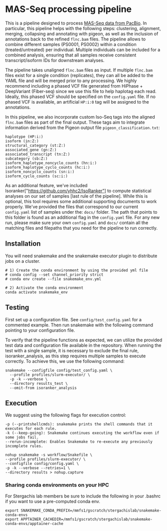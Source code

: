 # MAS-Seq processing pipeline

This is a pipeline designed to process [MAS-Seq data from PacBio](https://isoseq.how/). In particular, this pipeline helps with the following steps: clustering, alignment, merging, collapsing and annotating with pigeon, as well as the inclusion of annotations back to the refined `flnc.bam` files. The pipeline allows to combine different samples (PS0001, PS0002) within a condition (treated/untreated) per individual.
Multiple individuals can be included for a combined analysis, ensuring that all samples receive consistent transcript/isoform IDs for downstream analyses.

The pipeline takes unaligned `flnc.bam` files as input. If multiple `flnc.bam` files exist for a single condition (replicates), they can all be added to the YAML file and will be merged prior to any processing. We highly recommend including a phased VCF file generated from HiPhase + DeepVariant (Fiber-seq) since we use this file to help haplotag each read. Ideally, this phased VCF should be specified on the `config.yaml` file. If no phased VCF is available, an artificial `HP:i:0` tag will be assigned to the annotations.

In this pipeline, we also incorporate custom Iso-Seq tags into the aligned `flnc.bam` files as part of the final output. These tags aim to integrate information derived from the Pigeon output file `pigeon_classification.txt`:

```
haplotype (HP:i:)
isoform (in:Z:)
structural_category (st:Z:)
associated_gene (gn:Z:)
associated_transcript (tn:Z:)
subcategory (sb:Z:)
isoform_haplotype_noncyclo_counts (hn:i:)
isoform_haplotype_cyclo_counts (hc:i:)
isoform_noncyclo_counts (sn:i:)
isoform_cyclo_counts (sc:i:)
```

As an additional feature, we've included Isoranker["https://github.com/yhhc2/IsoRanker"] to compute statistical analyses on our set of samples [last rule of the pipeline]. While this is optional, this tool requires some additional supporting documents to work properly. We've provided the files that correspond to our current `config.yaml` list of samples under the: `docs/` folder. The path that points to this folder is found as an additional flag in the `config.yaml` file. 
For any new run, please make sure your own `config.yaml` and `docs/` contain all the matching files and filepaths that you need for the pipeline to run correctly. 

## Installation

You will need snakemake and the snakemake executor plugin to distribute jobs on a cluster.

```
# 1) Create the conda environment by using the provided yml file
# conda config --set channel_priority strict
# conda env create --file snakemake_env.yml

# 2) Activate the conda environment
conda activate snakemake_env

```

## Testing

First set up a configuration file. See `config/test_config.yaml` for a commented example.
Then run snakemake with the following command pointing to your configuration file.

To verify that the pipeline functions as expected, we can utilize the provided test data and configuration file available in the repository.
When running the test with a single sample, it is necessary to exclude the final rule, isoranker_analysis, as this step requires multiple samples to execute correctly. To achieve this, we use the following command:

```
snakemake --configfile config/test_config.yaml \
  --profile profiles/slurm-executor/ \
  -p -k --verbose \
  --directory results_test \
  --omit-from isoranker_analysis
```

## Execution

We suggest using the following flags for execution control:

```
-p (--printshellcmds): snakemake prints the shell commands that it executes for each rule.
-k (--keep-going): Snakemake continues executing the workflow even if some jobs fail.
--rerun-incomplete: Enables Snakemake to re-execute any previously incomplete rules.
```

```
nohup snakemake -s workflow/Snakefile \
--profile profiles/slurm-executor/ \
--configfile config/config.yaml \
-p -k --verbose --retries=1 \
--directory results > nohup.capture
```

### Sharing conda environments on your HPC

For Stergachis lab members be sure to include the following in your .bashrc if you want to use a pre-computed conda env.

```
export SNAKEMAKE_CONDA_PREFIX=/mmfs1/gscratch/stergachislab/snakemake-conda-envs
export APPTAINER_CACHEDIR=/mmfs1/gscratch/stergachislab/snakemake-conda-envs/apptainer-cache
```

